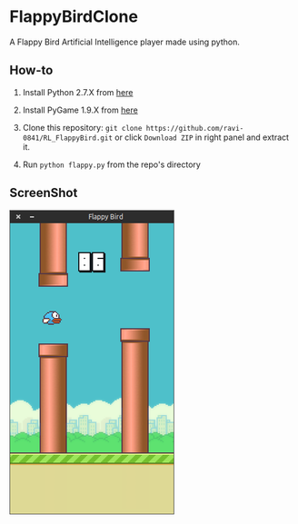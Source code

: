 FlappyBirdClone
===============

A Flappy Bird Artificial Intelligence player made using python.

How-to
------

1. Install Python 2.7.X from [here](https://www.python.org/download/releases/)

2. Install PyGame 1.9.X from [here](http://www.pygame.org/download.shtml)

3. Clone this repository: `git clone https://github.com/ravi-0841/RL_FlappyBird.git` or click `Download ZIP` in right panel and extract it.

4. Run `python flappy.py` from the repo's directory


ScreenShot
----------

![Flappy Bird](screenshot1.png)

[1]: http://www.pygame.org
